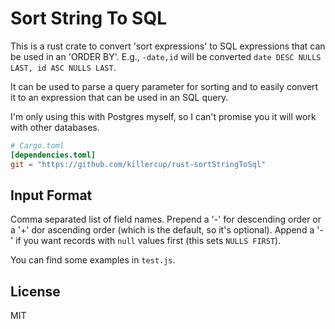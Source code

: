 # Sort String To SQL

This is a rust crate to convert 'sort expressions' to SQL expressions that can be used in an 'ORDER BY'. E.g., `-date,id` will be converted `date DESC NULLS LAST, id ASC NULLS LAST`.

It can be used to parse a query parameter for sorting and to easily convert it to an expression that can be used in an SQL query.

I'm only using this with Postgres myself, so I can't promise you it will work with other databases.

```toml
# Cargo.toml
[dependencies.toml]
git = "https://github.com/killercup/rust-sortStringToSql"
```

## Input Format

Comma separated list of field names. Prepend a '-' for descending order or a '+' dor ascending order (which is the default, so it's optional). Append a '-' if you want records with `null` values first (this sets `NULLS FIRST`).

You can find some examples in `test.js`.

## License

MIT
